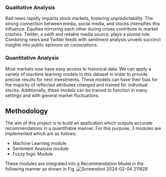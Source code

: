 
###  Qualitative Analysis
Bad news rapidly impacts stock markets, fostering unpredictability. The strong connection between media, social media, and stocks intensifies this influence. Equities mirroring each other during crises contribute to market crashes. Twitter, a swift and reliable media source, plays a pivotal role. Combining news and Twitter feeds with sentiment analysis unveils succinct insights into public opinions on corporations.

### Quantitative Analysis 
Most markets now have easy access to historical data. We can apply a variety of machine learning models to this dataset in order to provide precise results for next investments. These models can have their bias for the majority of reflected attributes changed and trained for individual stocks. Additionally, these models can be trained to function in many settings and with general market fluctuations.

## Methodology
The aim of this project is to build an application which outputs accurate 
recommendations in a quantifiable manner. For this purpose, 3 modules are 
implemented which are as follows:
- Machine Learning module
- Sentiment Analysis module
- Fuzzy logic Module

These modules are integrated into a Recommendation Model in the following manner as shown in Fig.
![Screenshot 2024-02-04 211829](https://github.com/jainrishi601/Real_Time_Market_Insights/assets/128663753/081e36bb-0205-4794-9a7a-f9751352eab8)

